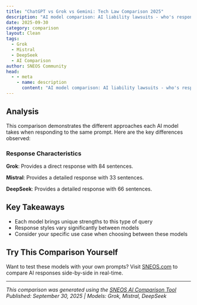 ```yaml
---
title: "ChatGPT vs Grok vs Gemini: Tech Law Comparison 2025"
description: "AI model comparison: AI liability lawsuits - who's responsible when AI makes mistakes?..."
date: 2025-09-30
category: comparison
layout: Clean
tags:
  - Grok
  - Mistral
  - DeepSeek
  - AI Comparison
author: SNEOS Community
head:
  - - meta
    - name: description
      content: "AI model comparison: AI liability lawsuits - who's responsible when AI makes mistakes?..."
---
```


<ChatComparison
  title="ChatGPT vs Grok vs Gemini: Tech Law Comparison 2025"
  prompt="AI liability lawsuits - who's responsible when AI makes mistakes?"
  :responses='{
    "Grok": "AI liability lawsuits are a growing area of legal concern as artificial intelligence systems become more integrated into daily life, from healthcare and finance to autonomous vehicles and customer service. The central question in these cases is: **who is responsible when AI makes a mistake that causes harm?** The answer depends on the context, the nature of the AI system, and the legal frameworks in place, which are still evolving. Let\u0027s break this down.\n\n### Key Players in AI Liability\n1. **Developers and Manufacturers**: The companies or individuals who create and design AI systems are often the first line of inquiry. If an AI system malfunctions or produces harmful outcomes due to poor design, insufficient testing, or flawed algorithms, the developer could be held liable for negligence or product liability. For example, if an autonomous vehicle\u0027s AI fails to detect a pedestrian due to a programming error, the manufacturer might be sued for defective design.\n   \n2. **Deployers and Users**: The entity or person using the AI system could also bear responsibility, especially if they failed to use it as intended or ignored warnings. For instance, a hospital using an AI diagnostic tool might be liable if staff misuse the system or fail to verify its recommendations, leading to patient harm.\n\n3. **Data Providers**: AI systems rely heavily on training data. If the data used to train the AI is biased, incomplete, or inaccurate, and this leads to harmful decisions, the provider of that data could potentially be implicated. Though this is less common in current lawsuits, it\u2019s a growing concern as data quality becomes a known risk factor.\n\n4. **Regulators and Oversight Bodies**: In some cases, the lack of clear regulations or standards for AI use can complicate liability. If an AI system operates in a legal gray area, courts might look at whether regulators failed to provide adequate guidelines, though this is rarely a direct cause of liability.\n\n### Types of Liability\n- **Negligence**: Failing to exercise reasonable care in the design, testing, or deployment of AI. For example, not addressing known biases in an AI hiring tool that discriminates against certain groups could be seen as negligent.\n- **Product Liability**: If AI is treated as a product, strict liability might apply, meaning the manufacturer is responsible for defects regardless of intent or negligence. This is common in cases involving physical harm, like with autonomous vehicles.\n- **Contractual Liability**: If an AI system fails to perform as promised in a contract (e.g., a business AI tool underdelivering results), the provider might be liable for breach of contract.\n- **Intentional Harm**: Rare, but if an AI is deliberately designed to cause harm (e.g., malicious code in a system), criminal liability could apply.\n\n### Legal Challenges in AI Liability\n1. **Black Box Problem**: Many AI systems, especially those using deep learning, are opaque even to their creators. If no one can fully explain why an AI made a specific decision, it\u2019s hard to assign blame. Courts are grappling with how to handle this lack of transparency.\n2. **Causation**: Proving that an AI\u0027s action (or inaction) directly caused harm can be tricky, especially when human decisions are also involved. For instance, if a doctor relies on an AI diagnosis that\u2019s wrong, is the AI or the doctor at fault?\n3. **Jurisdictional Issues**: AI often operates across borders. If a US-based AI system causes harm in Europe, which laws apply? International legal coordination is still underdeveloped.\n4. **Evolving Standards**: Unlike traditional products, AI systems can learn and change over time. Determining liability for a system that \u201Cevolved\u201D into a harmful state after deployment is legally complex.\n\n### Current Legal Frameworks\n- **United States**: Liability often falls under existing laws like product liability or negligence. The Federal Tort Claims Act or state laws may apply, but there\u2019s no comprehensive federal AI liability law. The Biden administration\u2019s 2023 AI Executive Order emphasizes accountability, but it\u2019s more guideline than enforceable law.\n- **European Union**: The EU is ahead with frameworks like the AI Act (expected to be finalized in 2024), which categorizes AI systems by risk level and imposes stricter requirements on \u201Chigh-risk\u201D systems (e.g., in healthcare or law enforcement). The AI Liability Directive, proposed in 2022, aims to make it easier for victims to claim damages by shifting some burden of proof to providers.\n- **Other Regions**: Countries like China and Canada are developing their own AI governance rules, often focusing on transparency and accountability, but liability specifics remain unclear.\n\n### Case Examples\n- **Autonomous Vehicles**: In 2018, a self-driving Uber car killed a pedestrian in Arizona. Uber settled with the victim\u2019s family, but the case raised questions about whether the company (for AI design) or the safety driver (for not intervening) was more at fault. Criminal charges were filed against the driver, but Uber faced no direct liability beyond the settlement.\n- **Healthcare AI**: In 2020, lawsuits emerged against IBM Watson Health after its AI tool allegedly gave unsafe cancer treatment recommendations. Critics argued IBM oversold the tool\u2019s capabilities, pointing to negligence in marketing and training.\n- **Bias in AI**: Facial recognition systems like those from Clearview AI have faced lawsuits for misidentification leading to wrongful arrests (e.g., ACLU cases in the US). These often center on negligence for biased training data.\n\n### Who Should Be Responsible?\nThere\u2019s no one-size-fits-all answer, but a few models are being debated:\n1. **Shared Responsibility**: Split liability between developers, users, and possibly others based on their roles. This is practical but can lead to lengthy legal battles over percentages of blame.\n2. **Strict Liability for Developers**: Hold creators accountable regardless of fault to incentivize safer AI. Critics argue this could stifle innovation.\n3. **No-Fault Compensation**: Some propose funds or insurance pools (like for natural disasters) to compensate victims without assigning blame. This prioritizes victims but might let negligent parties off the hook.\n4. **AI as a Legal Entity**: A radical idea is granting AI systems \u201Cpersonhood\u201D for liability purposes, similar to corporations. This is largely theoretical and faces ethical objections.\n\n### Practical Takeaways\n- For companies building or using AI, rigorous testing, transparency (where possible), and clear user guidelines are critical to mitigate liability risks. Documentation of decision-making processes can also help in court.\n- For individuals harmed by AI, proving negligence or defect is key, though accessing evidence (like proprietary code) can be a hurdle. Legal reforms like the EU\u2019s AI Liability Directive may lower this barrier.\n- Lawmakers need to balance innovation with safety. Overregulation could hinder AI development, while underregulation risks unchecked harm.\n\nThe field is evolving fast. As AI systems become more autonomous, courts and governments will likely refine liability rules, but for now, responsibility often hinges on case-specific details and existing tort or contract law. If you\u2019re looking at a specific case or sector (e.g., healthcare AI or autonomous drones), I can dig deeper into relevant precedents or regulations. What\u2019s your angle?",
    "Mistral": "AI liability lawsuits are a complex and evolving area of law, as they involve determining who is responsible when an artificial intelligence system makes mistakes or causes harm. The responsibility can fall on various parties, depending on the specific circumstances of the case. Here are some key considerations:\n\n1. **Developers and Manufacturers**:\n   - **Software Developers**: Those who design and create the AI algorithms may be held liable if the AI\u0027s errors can be traced back to flaws in the software design or coding.\n   - **Hardware Manufacturers**: If the AI\u0027s malfunction is due to hardware issues, the manufacturer of the hardware components could be held responsible.\n\n2. **Deployers and Users**:\n   - **Organizations Using AI**: Companies or organizations that deploy AI systems may be held liable if they fail to properly implement, monitor, or maintain the AI. This includes ensuring that the AI is used within its intended scope and that appropriate safeguards are in place.\n   - **End Users**: In some cases, end users who misuse the AI or fail to follow proper procedures could also be held responsible.\n\n3. **Data Providers**:\n   - **Data Quality**: If the AI\u0027s errors are due to poor-quality data, the providers of that data could be held liable. This is particularly relevant in cases where the AI relies heavily on external data sources.\n\n4. **Regulatory and Compliance Issues**:\n   - **Compliance**: Organizations must ensure that their AI systems comply with relevant regulations and standards. Failure to do so could result in liability.\n   - **Transparency and Accountability**: There is a growing emphasis on transparency and accountability in AI, which includes documenting how decisions are made and ensuring that there are mechanisms for auditing and correcting errors.\n\n5. **Legal Frameworks**:\n   - **Product Liability**: In some jurisdictions, AI systems may be treated similarly to other products, and liability could be determined under product liability laws.\n   - **Negligence**: If a party fails to exercise reasonable care in the development, deployment, or use of AI, they could be held liable under negligence laws.\n   - **Contractual Liability**: Contracts between parties involved in the development and deployment of AI systems may also allocate liability.\n\n6. **Ethical Considerations**:\n   - **Bias and Fairness**: If an AI system exhibits bias or unfairness, the developers and deployers may be held responsible for not addressing these issues.\n   - **Human Oversight**: Ensuring that there is adequate human oversight and the ability to intervene when necessary can also be a factor in determining liability.\n\n### Examples of AI Liability Cases\n\n1. **Autonomous Vehicles**:\n   - In cases involving accidents with self-driving cars, liability could fall on the car manufacturer, the software developer, or even the owner/operator, depending on the specific circumstances.\n\n2. **Medical AI**:\n   - If a medical AI system misdiagnoses a patient, liability could be attributed to the healthcare provider using the system, the developer of the AI, or the data providers, depending on the root cause of the error.\n\n3. **Financial AI**:\n   - In financial services, if an AI system makes a trading error that results in significant losses, liability could fall on the financial institution, the AI developer, or the data providers.\n\n### Emerging Legal Trends\n\n- **AI Governance**: There is a growing trend towards establishing governance frameworks for AI, including guidelines for ethical use, transparency, and accountability.\n- **Regulatory Bodies**: Some countries are establishing regulatory bodies specifically for AI, which may set standards and enforce compliance.\n- **Insurance**: The insurance industry is also adapting to cover AI-related risks, which can help mitigate financial losses in case of liability.\n\nIn summary, determining who is responsible when AI makes mistakes involves a multifaceted analysis that considers the roles and responsibilities of developers, deployers, data providers, and end users, as well as the legal and ethical frameworks in place.",
    "DeepSeek": "Of course. This is one of the most critical and rapidly evolving questions in the legal and technological landscape. The short answer is: **it\u0027s complicated, and there is no single, universally accepted answer yet.** Liability is a complex web that can involve the developer, the user, the company deploying the AI, and even the AI itself in some futuristic proposals.\n\nHere\u2019s a breakdown of the key parties who could be held responsible and the legal frameworks being considered.\n\n### The Key Parties in the Liability Chain\n\n1.  **The Developer/Creator:**\n    *   **Grounds for Liability:** This is the most intuitive target. If the AI is fundamentally flawed due to negligent design, biased training data, or a manufacturing defect (a \u0022bug\u0022), the developer could be held liable, similar to a car manufacturer for a faulty brake system.\n    *   **Legal Analogy:** Product Liability Law.\n    *   **Challenges:** How do you define a \u0022defect\u0022 in a probabilistic, self-learning system? The AI might have worked as designed, but the design itself was inadequate for a real-world edge case. The \u0022state of the art\u0022 defense (we didn\u0027t know it could fail this way) is also a factor.\n\n2.  **The User/Operator:**\n    *   **Grounds for Liability:** The person or company using the AI has a duty to use it reasonably and responsibly. If they misuse the AI, ignore safety warnings, fail to monitor it in a high-stakes situation, or input malicious or grossly negligent data, they should bear responsibility.\n    *   **Legal Analogy:** Negligence Law.\n    *   **Challenges:** The \u0022black box\u0022 problem\u2014if the user cannot understand or predict why the AI made a decision, how can they be expected to monitor it effectively?\n\n3.  **The Deploying Company/Business:**\n    *   **Grounds for Liability:** This is often the deepest pocket and the most practical target. A company that integrates an AI tool into its services (e.g., a bank using an AI for loan approvals, a hospital using an AI for diagnostics) is ultimately responsible for the outcomes it delivers to its customers or patients. They have a \u0022non-delegable duty.\u0022\n    *   **Legal Analogy:** Vicarious Liability / Enterprise Liability.\n    *   **Challenges:** Companies will try to shift liability to the developer through contracts, but this doesn\u0027t absolve them from their responsibility to the end-user.\n\n4.  **The Data Provider/Labeler:**\n    *   **Grounds for Liability:** If an AI\u0027s mistake is traced directly to biased, inaccurate, or illegally sourced training data, the entity that provided or curated that data could be partially liable.\n    *   **Challenges:** Proving a direct causal link between a specific data point and a specific AI error is extremely difficult.\n\n5.  **The AI Itself (A Futuristic Concept):**\n    *   **Grounds for Liability:** Some scholars and sci-fi narratives propose granting advanced AI a form of \u0022electronic personhood.\u0022 This would allow the AI to hold assets and be sued directly, with its assets used to pay damages. This is currently not a recognized legal standard in any major jurisdiction.\n    *   **Challenges:** This is highly controversial. It raises philosophical questions about consciousness and responsibility and could be seen as a way for human actors to evade liability.\n\n### The Legal Hurdles \u0026 Complications\n\n*   **The \u0022Black Box\u0022 Problem:** Many advanced AIs (especially deep learning models) make decisions through processes that are not easily interpretable by humans. This makes it nearly impossible to assign fault in a traditional sense. How can you prove negligence if you can\u0027t explain what went wrong?\n*   **Adaptation and Learning:** An AI that continues to learn after deployment may behave differently from the one the developer originally released. Who is liable for a mistake caused by learning from new, unforeseen data?\n*   **Regulatory Gap:** Most existing laws (like product liability) were written for physical goods and static software, not for adaptive, autonomous systems. The legal framework is playing catch-up.\n*   **Foreseeability:** Could the developer or user have reasonably foreseen the specific situation that caused the AI to fail? With AI capable of encountering infinite scenarios, this is a major hurdle.\n\n### How the Law is Adapting: Proposed Solutions\n\n1.  **Risk-Based Approach (The EU AI Act Model):** This is the leading regulatory framework. It categorizes AI systems by risk level (Unacceptable, High, Limited, Minimal). High-risk AIs (e.g., in critical infrastructure, medical devices) face strict obligations for risk assessment, data governance, and human oversight, making liability easier to assign.\n\n2.  **Strict Liability for Developers:** Some propose a \u0022no-fault\u0022 model where the developer is automatically liable for any harm caused by their AI, regardless of negligence. This would incentivize extreme caution but could also stifle innovation.\n\n3.  **Audits and Certification:** Requiring AI systems, especially high-risk ones, to be independently audited and certified against safety and fairness standards. This creates a \u0022seal of approval\u0022 and a clear record for liability cases.\n\n4.  **Liability Insurance:** The emergence of \u0022AI liability insurance\u0022 is likely. Developers and deployers would purchase insurance to cover potential damages, spreading the risk across the industry.\n\n### Real-World Examples\n\n*   **Self-Driving Car Accident:** If a Tesla in \u0022Full Self-Driving\u0022 mode causes a crash, is it the driver (for not supervising), Tesla (for a flawed algorithm), the sensor manufacturer (for a faulty camera), or a combination? These cases are being litigated right now.\n*   **AI Hiring Tool Bias:** If an AI used for recruitment systematically discriminates against women, the deploying company is likely liable for discrimination, even if the fault lies with the biased data used to train the AI by a third-party developer.\n*   **Medical Diagnosis Error:** If an AI tool misdiagnoses a tumor and a doctor relies on it, the liability likely falls on the hospital and the doctor for failing to exercise their professional duty of care, though the developer could also be sued if the algorithm was proven defective.\n\n### Conclusion\n\n**There is no single \u0022who.\u0022 Responsibility is shared and context-dependent.** The current legal trend is to place the ultimate burden of responsibility on the **company or individual that deploys the AI and benefits from its use**, as they are in the best position to manage the risk and ensure safe operation.\n\nAs AI becomes more integrated into society, we can expect a new, specialized body of \u0022AI liability law\u0022 to emerge, creating clearer rules, standards, and insurance models to handle the unique challenges posed when non-human intelligence makes a mistake."
  }'
  published-date="11:27"
/>

## Analysis

This comparison demonstrates the different approaches each AI model takes when responding to the same prompt. Here are the key differences observed:

### Response Characteristics

**Grok**: Provides a direct response with 84 sentences. 

**Mistral**: Provides a detailed response with 33 sentences. 

**DeepSeek**: Provides a detailed response with 66 sentences. 

## Key Takeaways

- Each model brings unique strengths to this type of query
- Response styles vary significantly between models
- Consider your specific use case when choosing between these models

## Try This Comparison Yourself

Want to test these models with your own prompts? Visit [SNEOS.com](https://sneos.com) to compare AI responses side-by-side in real-time.

---

*This comparison was generated using the [SNEOS AI Comparison Tool](https://sneos.com)*
*Published: September 30, 2025 | Models: Grok, Mistral, DeepSeek*
